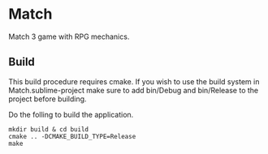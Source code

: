 # Match
Match 3 game with RPG mechanics.

## Build
This build procedure requires cmake.  If you wish to use the build system in Match.sublime-project make sure to add bin/Debug and bin/Release to the project before building.

Do the folling to build the application.

    mkdir build & cd build
    cmake .. -DCMAKE_BUILD_TYPE=Release
    make